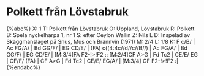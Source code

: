 # Polkett från Lövstabruk

{%abc%}
X: 1
T: Polkett från Lövstabruk
O: Uppland, Lövstabruk
R: Polkett
B: Spela nyckelharpa 1, nr 1
S: efter Ceylon Wallin
Z: Nils L
D: Inspelad av Skäggmanslaget på Snus, Mus och Brännvin (1971)
M: 2/4
L: 1/8
K: F
c/B/ | Ac FG/A/ | Bd GG/F/ | EG CD/E/ | (FA) c((4:4c//d//c//B//) |
Ac FG/A/ | Bd GG/F/ | EG CD/E/ | [M:3/4]FA F2-!>!F2 ::
[M:2/4]CF A>G | Fd Tc2 | CE/E/ EG | CF/F/ (FA) |
CF A>G | Fd Tc2 | CE/E/ EG/A/ | [M:3/4] GF F2-!>!F2 :|
{%endabc%}


